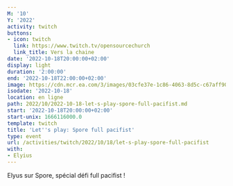 ```yaml
---
M: '10'
Y: '2022'
activity: twitch
buttons:
- icon: twitch
  link: https://www.twitch.tv/opensourcechurch
  link_title: Vers la chaine
date: '2022-10-18T20:00:00+02:00'
display: light
duration: '2:00:00'
end: '2022-10-18T22:00:00+02:00'
image: https://cdn.mcr.ea.com/3/images/03cfe37e-1c86-4063-8d5c-c67aff90a293/1587735143-0x0-0-0.jpg
isodate: '2022-10-18'
location: en ligne
path: 2022/10/2022-10-18-let-s-play-spore-full-pacifist.md
start: '2022-10-18T20:00:00+02:00'
start-unix: 1666116000.0
template: twitch
title: 'Let''s play: Spore full pacifist'
type: event
url: /activities/twitch/2022/10/18/let-s-play-spore-full-pacifist
with:
- Elyius
---
```

Elyus sur Spore, spécial défi full pacifist !